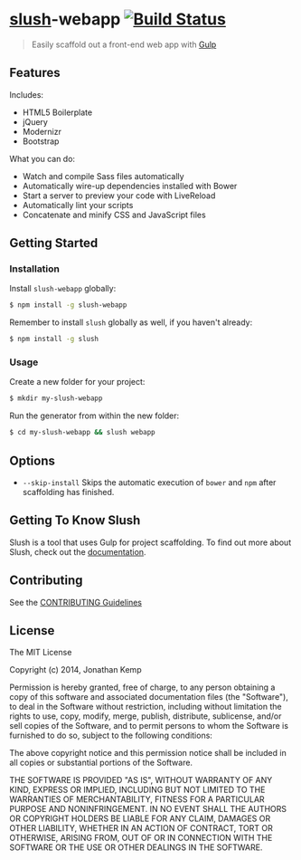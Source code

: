 # [slush](https://github.com/klei/slush)-webapp [![Build Status](https://secure.travis-ci.org/jonkemp/slush-webapp.png?branch=master)](https://travis-ci.org/jonkemp/slush-webapp)

> Easily scaffold out a front-end web app with [Gulp](https://github.com/gulpjs/gulp)

## Features

Includes:
* HTML5 Boilerplate
* jQuery
* Modernizr
* Bootstrap

What you can do:
* Watch and compile Sass files automatically
* Automatically wire-up dependencies installed with Bower
* Start a server to preview your code with LiveReload
* Automatically lint your scripts
* Concatenate and minify CSS and JavaScript files

## Getting Started

### Installation

Install `slush-webapp` globally:

```bash
$ npm install -g slush-webapp
```

Remember to install `slush` globally as well, if you haven't already:

```bash
$ npm install -g slush
```

### Usage

Create a new folder for your project:

```bash
$ mkdir my-slush-webapp
```

Run the generator from within the new folder:

```bash
$ cd my-slush-webapp && slush webapp
```

## Options

- `--skip-install`
  Skips the automatic execution of `bower` and `npm` after scaffolding has finished.

## Getting To Know Slush

Slush is a tool that uses Gulp for project scaffolding. To find out more about Slush, check out the [documentation](https://github.com/klei/slush).

## Contributing

See the [CONTRIBUTING Guidelines](https://github.com/jonkemp/slush-webapp/blob/master/CONTRIBUTING.md)

## License 

The MIT License

Copyright (c) 2014, Jonathan Kemp

Permission is hereby granted, free of charge, to any person
obtaining a copy of this software and associated documentation
files (the "Software"), to deal in the Software without
restriction, including without limitation the rights to use,
copy, modify, merge, publish, distribute, sublicense, and/or sell
copies of the Software, and to permit persons to whom the
Software is furnished to do so, subject to the following
conditions:

The above copyright notice and this permission notice shall be
included in all copies or substantial portions of the Software.

THE SOFTWARE IS PROVIDED "AS IS", WITHOUT WARRANTY OF ANY KIND,
EXPRESS OR IMPLIED, INCLUDING BUT NOT LIMITED TO THE WARRANTIES
OF MERCHANTABILITY, FITNESS FOR A PARTICULAR PURPOSE AND
NONINFRINGEMENT. IN NO EVENT SHALL THE AUTHORS OR COPYRIGHT
HOLDERS BE LIABLE FOR ANY CLAIM, DAMAGES OR OTHER LIABILITY,
WHETHER IN AN ACTION OF CONTRACT, TORT OR OTHERWISE, ARISING
FROM, OUT OF OR IN CONNECTION WITH THE SOFTWARE OR THE USE OR
OTHER DEALINGS IN THE SOFTWARE.

